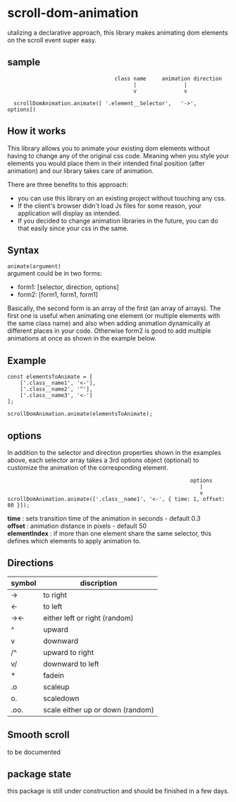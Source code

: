 # scroll-dom-animation
utalizing a declarative approach, this library makes animating dom elements on the scroll event super easy.

## sample

```
                                  class name     animation direction
                                        |               |
                                        v               v
                                  
  scrollDomAnimation.animate([ '.element__Selector',   '->',  options])
```
## How it works
This library allows you to animate your existing dom elements without having to change any of the original css code. Meaning when you style your elements you would place them in their intended final position (after animation) and our library takes care of animation. 

There are three benefits to this approach: 
  * you can use this library on an existing project without touching any css.
  * If the client's browser didn't load Js files for some reason, your application will display as intended. 
  * If you decided to change animation libraries in the future, you can do that easily since your css in the same.


## Syntax
` animate(argument) `       
argument could be in two forms:  
  * form1: [selector, direction, options]  
  * form2: [form1, form1, form1] 

Basically, the second form is an array of the first (an array of arrays). The first one is useful when animating one element (or multiple elements with the same class name) and also when adding animation dynamically at different places in your code. Otherwise form2 is good to add multiple animations at once as shown in the example below.

## Example
```
const elementsToAnimate = [
    ['.class__name1', '<-'], 
    ['.class__name2', '^'],
    ['.class__name3', '<-']
];

scrollDomAnimation.animate(elementsToAnimate);
```

## options
In addition to the selector and direction properties shown in the examples above, each selector array takes a 3rd options object (optional) to customize the animation of the corresponding element.

```
                                                          options
                                                             |
                                                             v
scrollDomAnimation.animate(['.class__name1', '<-', { time: 1, offset: 80 }]);
```

**time** : sets transition time of the animation in seconds - default 0.3  
**offset** : animation distance in pixels - default 50   
**elementIndex** : if more than one element share the same selector, this defines which elements to apply animation to. 

## Directions 
| symbol  |  discription                     |
|---------|----------------------------------|
| ->      | to right                         |
| <-      | to left                          |
| -><-    | either left or right (random)    |
| ^       | upward                           |
| v       | downward                         |
| /^      | upward to right                  |
| v/      | downward to left                 |
| *       | fadein                           |
| .o      | scaleup                          |
| o.      | scaledown                        |
| .oo.    | scale either up or down (random) |

## Smooth scroll
to be documented

## package state
this package is still under construction and should be finished in a few days.